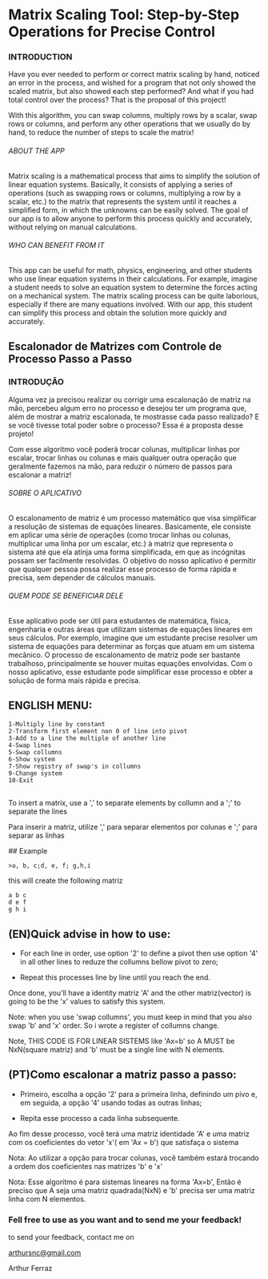 # Matrix Scaling Tool: Step-by-Step Operations for Precise Control
 

### INTRODUCTION

Have you ever needed to perform or correct matrix scaling by hand, noticed an error in the process, and wished for a program that not only showed the scaled matrix, but also showed each step performed? And what if you had total control over the process? That is the proposal of this project!

With this algorithm, you can swap columns, multiply rows by a scalar, swap rows or columns, and perform any other operations that we usually do by hand, to reduce the number of steps to scale the matrix!

###### ABOUT THE APP

Matrix scaling is a mathematical process that aims to simplify the solution of linear equation systems. Basically, it consists of applying a series of operations (such as swapping rows or columns, multiplying a row by a scalar, etc.) to the matrix that represents the system until it reaches a simplified form, in which the unknowns can be easily solved. The goal of our app is to allow anyone to perform this process quickly and accurately, without relying on manual calculations.

###### WHO CAN BENEFIT FROM IT

This app can be useful for math, physics, engineering, and other students who use linear equation systems in their calculations. For example, imagine a student needs to solve an equation system to determine the forces acting on a mechanical system. The matrix scaling process can be quite laborious, especially if there are many equations involved. With our app, this student can simplify this process and obtain the solution more quickly and accurately.

## Escalonador de Matrizes com Controle de Processo Passo a Passo

### INTRODUÇÃO
Alguma vez ja precisou realizar ou corrigir uma escalonação de matriz na mão, percebeu algum erro no processo e desejou ter um programa que, além de mostrar a matriz escalonada, te mostrasse cada passo realizado? E se você tivesse total poder sobre o processo? Essa é a proposta desse projeto!

Com esse algoritmo você poderá trocar colunas, multiplicar linhas por escalar, trocar linhas ou colunas e mais qualquer outra operação que geralmente fazemos na mão, para reduzir o número de passos para escalonar a matriz!

###### SOBRE O APLICATIVO
O escalonamento de matriz é um processo matemático que visa simplificar a resolução de sistemas de equações lineares. Basicamente, ele consiste em aplicar uma série de operações (como trocar linhas ou colunas, multiplicar uma linha por um escalar, etc.) à matriz que representa o sistema até que ela atinja uma forma simplificada, em que as incógnitas possam ser facilmente resolvidas. O objetivo do nosso aplicativo é permitir que qualquer pessoa possa realizar esse processo de forma rápida e precisa, sem depender de cálculos manuais.

###### QUEM PODE SE BENEFICIAR DELE 
Esse aplicativo pode ser útil para estudantes de matemática, física, engenharia e outras áreas que utilizam sistemas de equações lineares em seus cálculos. Por exemplo, imagine que um estudante precise resolver um sistema de equações para determinar as forças que atuam em um sistema mecânico. O processo de escalonamento de matriz pode ser bastante trabalhoso, principalmente se houver muitas equações envolvidas. Com o nosso aplicativo, esse estudante pode simplificar esse processo e obter a solução de forma mais rápida e precisa.

## ENGLISH MENU:
    1-Multiply line by constant
    2-Transform first element non 0 of line into pivot
    3-Add to a line the multiple of another line
    4-Swap lines
    5-Swap collumns
    6-Show system
    7-Show registry of swap's in collumns
    9-Change system
    10-Exit
##
<p>To insert a matrix, use a ',' to separate elements by collumn and a ';' to separate the lines</p>
<p>Para inserir a matriz, utilize ',' para separar elementos por colunas e ';' para separar as linhas</p>
## Example

    >a, b, c;d, e, f; g,h,i
<p>this will create the following matriz</p>

    a b c
    d e f
    g h i

## (EN)Quick advise in how to use:

- For each line in order, use option '2' to define a pivot then use option '4' in all other lines to reduze the collumns bellow pivot to zero;

- Repeat this processes line by line until you reach the end.

Once done, you'll have a identity matriz 'A' and the other matriz(vector) is going to be the 'x' values to satisfy this system.

Note: when you use 'swap collumns', you must keep in mind that you also swap 'b' and 'x' order. So i wrote a register of collumns change.

Note, THIS CODE IS FOR LINEAR SISTEMS like 'Ax=b' so A MUST be NxN(square matriz) and 'b' must be a single line with N elements.
    
## (PT)Como escalonar a matriz passo a passo:

- Primeiro, escolha a opção '2' para a primeira linha, definindo um pivo e, em seguida, a opção '4' usando todas as outras linhas;

- Repita esse processo a cada linha subsequente.

Ao fim desse processo, você terá uma matriz identidade 'A' e uma matriz com os coeficientes do vetor 'x'( em 'Ax = b') que satisfaça o sistema

Nota: Ao utilizar a opção para trocar colunas, você também estará trocando a ordem dos coeficientes nas matrizes 'b' e 'x'

Nota: Esse algoritmo é para sistemas lineares na forma 'Ax=b', Então é preciso que A seja uma matriz quadrada(NxN) e 'b' precisa ser uma matriz linha com N elementos.


### Fell free to use as you want and to send me your feedback! 

to send your feedback, contact me on

arthursnc@gmail.com

Arthur Ferraz
